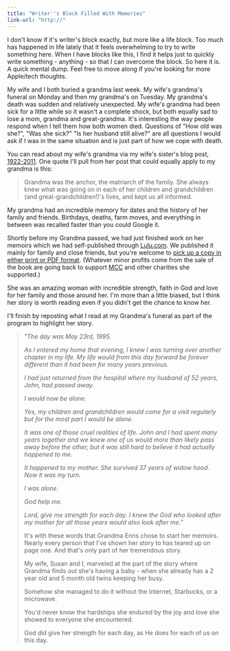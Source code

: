 ```yaml
---
title: "Writer''s Block Filled With Memories"
link-url: "http://"
---
```

<p>I don't know if it's writer's block exactly, but more like a life block. Too much has happened in life lately that it feels overwhelming to try to write something here. When I have blocks like this, I find it helps just to quickly write something - anything - so that I can overcome the block. So here it is. A quick mental dump. Feel free to move along if you're looking for more Apple/tech thoughts.</p>
<p>My wife and I both buried a grandma last week. My wife's grandma's funeral on Monday and then my grandma's on Tuesday. My grandma's death was sudden and relatively unexpected. My wife's grandma had been sick for a little while so it wasn't a complete shock, but both equally sad to lose a mom, grandma and great-grandma. It's interesting the way people respond when I tell them how both women died. Questions of "How old was she?", "Was she sick?" "Is her husband still alive?" are all questions I would ask if I was in the same situation and is just part of how we cope with death.</p>
<p>You can read about my wife's grandma via my wife's sister's blog post, <a href="http://amovingtale.blogspot.com/2011/08/1922-2011.html">1922-2011</a>. One quote I'll pull from her post that could equally apply to my grandma is this:</p>
<blockquote><p>Grandma was the anchor, the matriarch of the family. She always knew what was going on in each of her children and grandchildren (and great-grandchildren!)'s lives, and kept us all informed. </p></blockquote>
<p>My grandma had an incredible memory for dates and the history of her family and friends. Birthdays, deaths, farm moves, and everything in between was recalled faster than you could Google it.</p>
<p>Shortly before my Grandma passed, we had just finished work on her memoirs which we had self-published through <a href="http://www.lulu.com">Lulu.com</a>. We published it mainly for family and close friends, but you're welcome to <a href="http://www.lulu.com/product/paperback/annies-journey-%282nd-ed%29/15166091">pick up a copy in either print or PDF format</a>. (Whatever minor profits come from the sale of the book are going back to support <a href="http://www.mcc.org/">MCC</a> and other charities she supported.) </p>
<p>She was an amazing woman with incredible strength, faith in God and love for her family and those around her. I'm more than a little biased, but I think her story is worth reading even if you didn't get the chance to know her.</p>
<p>I'll finish by reposting what I read at my Grandma's funeral as part of the program to highlight her story.</p>
<blockquote><p><em>"The day was May 23rd, 1995. </p>
<p>As I entered my home that evening, I knew I was turning over another chapter in my life. My life would from this day forward be forever different than it had been for many years previous.</p>
<p>I had just returned from the hospital where my husband of 52 years, John, had passed away.</p>
<p>I would now be alone.</p>
<p>Yes, my children and grandchildren would come for a visit regularly but for the most part I would be alone.</p>
<p>It was one of those cruel realities of life. John and I had spent many years together and we knew one of us would more than likely pass away before the other, but it was still hard to believe it had actually happened to me.</p>
<p>It happened to my mother. She survived 37 years of widow hood. Now it was my turn.</p>
<p>I was alone. </p>
<p>God help me.</p>
<p>Lord, give me strength for each day. I knew the God who looked after my mother for all those years would also look after me."</em></p>
<p>It's with these words that Grandma Enns chose to start her memoirs. Nearly every person that I've shown her story to has teared up on page one. And that's only part of her tremendous story.</p>
<p>My wife, Susan and I, marveled at the part of the story where Grandma finds out she's having a baby - when she already has a 2 year old and 5 month old twins keeping her busy.</p>
<p>Somehow she managed to do it without the Internet, Starbucks, or a microwave.</p>
<p>You'd never know the hardships she endured by the joy and love she showed to everyone she encountered.</p>
<p>God did give her strength for each day, as He does for each of us on this day.</p>
<blockquote>
